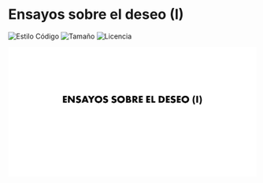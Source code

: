 # Ensayos sobre el deseo (I)

![Estilo Código](https://github.com/enflujo/enflujo-ensayos-sobre-el-deseo/actions/workflows/estilo-codigo.yml/badge.svg)
![Tamaño](https://img.shields.io/github/repo-size/enflujo/enflujo-ensayos-sobre-el-deseo?color=%235757f7&label=Tama%C3%B1o%20repo&logo=open-access&logoColor=white)
![Licencia](https://img.shields.io/github/license/enflujo/enflujo-ensayos-sobre-el-deseo?label=Licencia&logo=open-source-initiative&logoColor=white)

![Ensayos sobre el deseo (I)](./aplicaciones/www/estaticos/imagen_OG.jpg)
